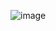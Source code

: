 ![image](https://github.com/PaingThetKo/CardSlider/assets/147700105/2d77483d-1333-4eb6-9934-cba45056de41)
